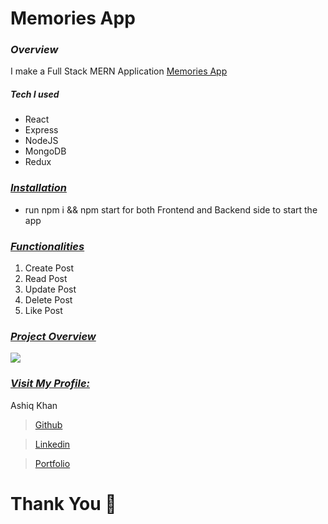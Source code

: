 # Memories App

### _<b>Overview</b>_

I make a Full Stack MERN Application  <a href="https://ashiq-memories-app.netlify.app/" target="_blank">Memories App</a>

<div style='page-break-after: always'></div>

##### Tech I used

- React
- Express
- NodeJS
- MongoDB
- Redux

<div style='page-break-after: always'></div>

### _<u>Installation</u>_

- run npm i && npm start for both Frontend and Backend side to start the app

<div style='page-break-after: always'></div>

<!-- ### _<u>Pages Build</u>_

Home Page(Responsive)
Sign In, Sign Up page,
Product page, Search page, Cart & Chekout Page

<div style='page-break-after: always'></div> -->

### _<u>Functionalities</u>_

1. Create Post
2. Read Post
3. Update Post
4. Delete Post
5. Like Post

<div style='page-break-after: always'></div>

### _<u>Project Overview</u>_

<img src='https://camo.githubusercontent.com/204be81e6882263793a916226f5e9b396b676a1cd9567140f6cbe571f1dd2125/68747470733a2f2f692e6962622e636f2f5a385930434a762f53637265656e73686f742d323032302d31302d33302d61742d31312d31302d30342e706e67' />


<div style='page-break-after: always'></div>

### _<u>Visit My Profile:</u>_

Ashiq Khan

> <a href="https://github.com/ashiq352" target="_blank">Github</a>

> <a href="https://www.linkedin.com/in/ashiq-khan-412709222" target="_blank">Linkedin</a>

>[Portfolio](https://new-portfolio-myseyso3g-ashiq352.vercel.app/#//)


<!-- 
### _<u>You can read more about our project on our blog : </u>_

> <a href="" target="_blank"></a> -->

# Thank You :sparkling_heart:
